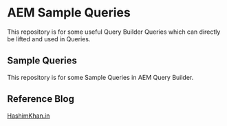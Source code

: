 # AEM Sample Queries
This repository is for some useful Query Builder Queries which can directly be lifted and used in Queries.


## Sample Queries
This repository is for some Sample Queries in AEM Query Builder.


## Reference Blog
[HashimKhan.in](https://hashimkhan.in/2015/12/02/query-builder/)
